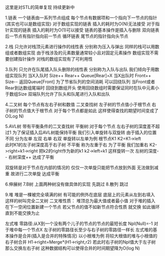 这里是对STL的简单复现 持续更新中

1.链表
一个链表由一系列节点组成 每个节点有数据项和一个指向下一节点的指针(其实也可以是数组实现)
对于数组实现的链表 插入的耗时为O(N)无法接受
对于指针实现的链表 插入的耗时为O(1)可以接受
链表的基本操作是插入与删除
双向链表 后一节点有指针指向前一节点
循环链表 尾节点的指针指向头节点

2.栈
只允许对栈顶元素进行操作的线性表
分别称为压入与弹出
同样的栈可以用数组或者数组实现
由于栈涉及的元素数量通常较小且对固定元素操作 数组实现不需要创建指针操作 对栈的数组实现有了可利用性

3.队列 
只允许在队尾插入队头删除的线性表
分别称为入队与出队
我们倾向于用数组实现队列
当X入队时 Size++ Rear++ Queue[Rear]=X
当X出队时 Front++ Size-- 返回Queue[Front]
为了节省队列的空间消耗 可以回绕队列 当Front或者Rear到达数组尾端时 回绕到数组开头
使用回绕数组时需要保证同时在队中元素小于数组Size
双端队列允许了队头和队尾进行入队和出队

4.二叉树
每个节点有左右子树和数值
二叉查找树 左子树的节点值小于根节点 右子树的节点值大于根节点 对于每个节点都是如此
这样使得查找的期望时间变成了 O(Log N)

5.AVL树
带有平衡条件的二叉查找树
平衡树:对于每个节点 左右子树的深度差不超过1
为了保证插入后AVL树能保持平衡
我们引入单旋转与双旋转
由于插入的位置不同 分为左单 左双 右单 右双
单旋转以左单为例
根节点K1 K2=K1->left  
此时K1的左子树深度高于右子树 不平衡 称为左重于右
为了平衡 我们加重右
K2->right=k1->right
把k2的right作为新的k1
k2->left=k1
这样旋转一次 左树的深度-- 右树深度++ 达成了平衡

双旋转是对于节点在内部的情况的 
仅仅一次单旋只能把节点放到外面 无法做到减重
故进行二次单旋 达成平衡

6.伸展树
7.B树
上面两种树没有做具体的实现 先跳过
8.散列 跳过

9.堆
堆是一棵被完全填满的树 
有可能的例外在底层 底层上的元素从左到右填入 这样的树叫完全二叉树
二叉堆性质：
堆顶总为最大值或者最小值
对于堆的插入 
在下一空闲位置新建一个节点 若父节点的值不如新节点符合性质 就交换 如此循环 直到不能交换为止

左式堆
零路径:从X到一个没有两个儿子的节点的节点的最短长度  Npl(Null)=-1 
对于堆中每一个节点X 左子树的零路径长至少与右子树的零路径一样长
左式堆的基本操作是合并(插入是合并的特殊情况)
以小根堆为例 
将较大根值的堆与小根值的右子树合并
H1->right=Merge*(H1->right,r2)
若此时右子树的Npl值大于左子树
那么交换左右子树
这种数据结构可以使得合并的时间期望降为O(log N)

